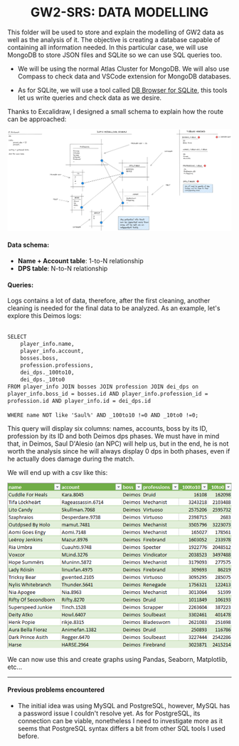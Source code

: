 <div align='center'>
    <h1>GW2-SRS: DATA MODELLING</h1>
</div>


This folder will be used to store and explain the modelling of GW2 data as well as the analysis of it. The objective is creating a database capable of containing all information needed. In this particular case, we will use MongoDB to store JSON files and SQLite so we can use SQL queries too.

- We will be using the normal Atlas Cluster for MongoDB. We will also use Compass to check data and VSCode extension for MongoDB databases.

- As for SQLite, we will use a tool called [DB Browser for SQLite](https://sqlitebrowser.org/), this tools let us write queries and check data as we desire.

Thanks to Excalidraw, I designed a small schema to explain how the route can be approached:

![SQL_schema](sql_schema.png 'SQL_schema')

#### Data schema:
- **Name + Account table**: 1-to-N relationship
- **DPS table**: N-to-N relationship

#### Queries:
Logs contains a lot of data, therefore, after the first cleaning, another cleaning is needed for the final data to be analyzed. As an example, let's explore this Deimos logs:

<pre><code>
SELECT
	player_info.name,
	player_info.account,
	bosses.boss,
	profession.professions,
	dei_dps._100to10,
	dei_dps._10to0
FROM player_info JOIN bosses JOIN profession JOIN dei_dps on player_info.boss_id = bosses.id AND player_info.profession_id = profession.id AND player_info.id = dei_dps.id

WHERE name NOT like 'Saul%' AND _100to10 !=0 AND _10to0 !=0;
</code></pre>

This query will display six columns: names, accounts, boss by its ID, profession by its ID and both Deimos dps phases.
We must have in mind that, in Deimos, Saul D'Alesio (an NPC) will help us, but in the end, he is not worth the analysis since he will always display 0 dps in both phases, even if he actually does damage during the match.

We will end up with a csv like this:

![deimos_csv](dei_csv.png 'dei_csv')

We can now use this and create graphs using Pandas, Seaborn, Matplotlib, etc...

---

#### Previous problems encountered
- The initial idea was using MySQL and PostgreSQL, however, MySQL has a password issue I couldn't resolve yet. As for PostgreSQL, its connection can be viable, nonetheless I need to investigate more as it seems that PostgreSQL syntax differs a bit from other SQL tools I used before.